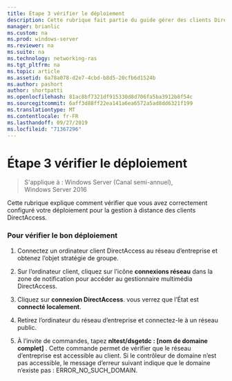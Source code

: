 ```yaml
---
title: Étape 3 vérifier le déploiement
description: Cette rubrique fait partie du guide gérer des clients DirectAccess à distance dans Windows Server 2016.
manager: brianlic
ms.custom: na
ms.prod: windows-server
ms.reviewer: na
ms.suite: na
ms.technology: networking-ras
ms.tgt_pltfrm: na
ms.topic: article
ms.assetid: 6a78a078-d2e7-4cbd-b8d5-20cfb6d1524b
ms.author: pashort
author: shortpatti
ms.openlocfilehash: 81ac8bf7321df915330d8d706fa5ba3912b8f54c
ms.sourcegitcommit: 6aff3d88ff22ea141a6ea6572a5ad8dd6321f199
ms.translationtype: MT
ms.contentlocale: fr-FR
ms.lasthandoff: 09/27/2019
ms.locfileid: "71367296"
---
```

# <a name="step-3-verify-the-deployment"></a>Étape 3 vérifier le déploiement

>S'applique à : Windows Server (Canal semi-annuel), Windows Server 2016

Cette rubrique explique comment vérifier que vous avez correctement configuré votre déploiement pour la gestion à distance des clients DirectAccess.  
  
### <a name="to-verify-proper-deployment"></a>Pour vérifier le bon déploiement  
  
1.  Connectez un ordinateur client DirectAccess au réseau d’entreprise et obtenez l’objet stratégie de groupe.  
  
2.  Sur l’ordinateur client, cliquez sur l’icône **connexions réseau** dans la zone de notification pour accéder au gestionnaire multimédia DirectAccess.  
  
3.  Cliquez sur **connexion DirectAccess**. vous verrez que l’État est **connecté localement**.  
  
4.  Retirez l’ordinateur du réseau d’entreprise et connectez-le à un réseau public.  
  
5.  À l’invite de commandes, tapez **nltest/dsgetdc : [nom de domaine complet]** . Cette commande permet de vérifier que le réseau d’entreprise est accessible au client. Si le contrôleur de domaine n’est pas accessible, le message d’erreur suivant indique que le domaine n’existe pas : ERROR_NO_SUCH_DOMAIN.  
  


